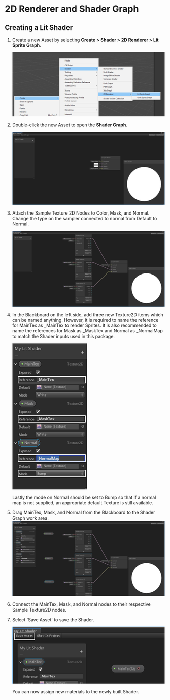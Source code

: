 # 2D Renderer and Shader Graph

## Creating a Lit Shader

1. Create a new Asset by selecting __Create > Shader > 2D Renderer > Lit Sprite Graph__.

   ![](Images/2D/image_49.png)

   

2. Double-click the new Asset to open the __Shader Graph__.

   ![](Images/2D/image_50.png)
   
3. Attach the Sample Texture 2D Nodes to Color, Mask, and Normal. Change the type on the sampler connected to normal from Default to Normal.

   ![](Images/2D/image_51.png)
   
4. In the Blackboard on the left side, add three new Texture2D items which can be named anything. However, it is required to name the reference for MainTex as _MainTex to render Sprites. It is also recommended to name the references for Mask as _MaskTex and Normal as _NormalMap to match the Shader inputs used in this package.

   ![](Images/2D/image_52.png)

   Lastly the mode on Normal should be set to Bump so that if a normal map is not supplied, an appropriate default Texture is still available.

5. Drag MainTex, Mask, and Normal from the Blackboard to the Shader Graph work area.![](Images/2D/image_53.png)
  
6. Connect the MainTex, Mask, and Normal nodes to their respective Sample Texture2D nodes.

7. Select 'Save Asset' to save the Shader.

   ![](Images/2D/image_54.png)

    You can now assign new materials to the newly built Shader.